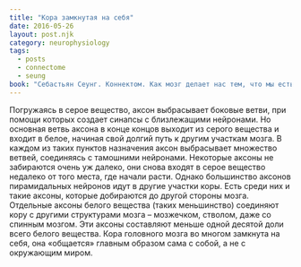 ```yaml
---
title: "Кора замкнутая на себя"
date: 2016-05-26
layout: post.njk
category: neurophysiology
tags:
  - posts
  - connectome
  - seung
book: "Себастьян Сеунг. Коннектом. Как мозг делает нас тем, что мы есть"
---
```


Погружаясь в серое вещество, аксон выбрасывает боковые ветви, при помощи которых создает синапсы с близлежащими нейронами. Но основная ветвь аксона в конце концов выходит из серого вещества и входит в белое, начиная свой долгий путь к другим участкам мозга. В каждом из таких пунктов назначения аксон выбрасывает множество ветвей, соединяясь с тамошними нейронами. Некоторые аксоны не забираются очень уж далеко, они снова входят в серое вещество недалеко от того места, где начали расти. Однако большинство аксонов пирамидальных нейронов идут в другие участки коры. Есть среди них и такие аксоны, которые добираются до другой стороны мозга. Отдельные аксоны белого вещества (таких меньшинство) соединяют кору с другими структурами мозга – мозжечком, стволом, даже со спинным мозгом. Эти аксоны составляют меньше одной десятой доли всего белого вещества. Кора головного мозга во многом замкнута на себя, она «общается» главным образом сама с собой, а не с окружающим миром.

